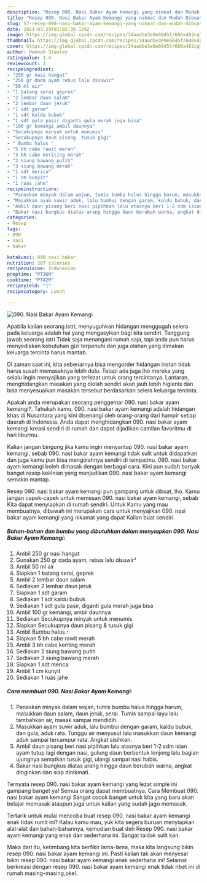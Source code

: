 ```yaml
---
description: "Resep 090. Nasi Bakar Ayam Kemangi yang nikmat dan Mudah Dibuat"
title: "Resep 090. Nasi Bakar Ayam Kemangi yang nikmat dan Mudah Dibuat"
slug: 57-resep-090-nasi-bakar-ayam-kemangi-yang-nikmat-dan-mudah-dibuat
date: 2021-03-29T01:02:39.129Z
image: https://img-global.cpcdn.com/recipes/34aadbe3e9e6845f/680x482cq70/090-nasi-bakar-ayam-kemangi-foto-resep-utama.jpg
thumbnail: https://img-global.cpcdn.com/recipes/34aadbe3e9e6845f/680x482cq70/090-nasi-bakar-ayam-kemangi-foto-resep-utama.jpg
cover: https://img-global.cpcdn.com/recipes/34aadbe3e9e6845f/680x482cq70/090-nasi-bakar-ayam-kemangi-foto-resep-utama.jpg
author: Hannah Stanley
ratingvalue: 3.4
reviewcount: 3
recipeingredient:
- "250 gr nasi hangat"
- "250 gr dada ayam rebus lalu disuwir"
- "50 ml air"
- "1 batang serai geprek"
- "2 lembar daun salam"
- "2 lembar daun jeruk"
- "1 sdt garam"
- "1 sdt kaldu bubuk"
- "1 sdt gula pasir diganti gula merah juga bisa"
- "100 gr kemangi ambil daunnya"
- "Secukupnya minyak untuk menumis"
- "Secukupnya daun pisang  tusuk gigi"
- " Bumbu halus "
- "5 bh cabe rawit merah"
- "3 bh cabe keriting merah"
- "2 siung bawang putih"
- "3 siung bawang merah"
- "1 sdt merica"
- "1 cm kunyit"
- "1 ruas jahe"
recipeinstructions:
- "Panaskan minyak dalam wajan, tumis bumbu halus hingga harum, masukkan daun salam, daun jeruk, serai. Tumis sampai layu lalu tambahkan air, masak sampai mendidih."
- "Masukkan ayam suwir aduk, lalu bumbui dengan garam, kaldu bubuk, dan gula, aduk rata. Tunggu air menyusut lalu masukkan daun kemangi aduk sampai tercampur rata. Angkat sisihkan."
- "Ambil daun pisang beri nasi pipihkan lalu atasnya beri 1-2 sdm isian ayam tutup lagi dengan nasi, gulung daun berbentuk lonjong lalu bagian ujungnya sematkan tusuk gigi, ulangi sampai nasi habis."
- "Bakar nasi bungkus diatas arang hingga daun berubah warna, angkat dinginkan dan siap dinikmati."
categories:
- Resep
tags:
- 090
- nasi
- bakar

katakunci: 090 nasi bakar 
nutrition: 287 calories
recipecuisine: Indonesian
preptime: "PT36M"
cooktime: "PT42M"
recipeyield: "1"
recipecategory: Lunch

---
```



![090. Nasi Bakar Ayam Kemangi](https://img-global.cpcdn.com/recipes/34aadbe3e9e6845f/680x482cq70/090-nasi-bakar-ayam-kemangi-foto-resep-utama.jpg)

Apabila kalian seorang istri, menyuguhkan hidangan menggugah selera pada keluarga adalah hal yang mengasyikan bagi kita sendiri. Tanggung jawab seorang istri Tidak saja menangani rumah saja, tapi anda pun harus menyediakan kebutuhan gizi terpenuhi dan juga olahan yang dimakan keluarga tercinta harus mantab.

Di zaman  saat ini, kita sebenarnya bisa mengorder hidangan instan tidak harus susah memasaknya lebih dulu. Tetapi ada juga lho mereka yang selalu ingin menyajikan yang terlezat untuk orang tercintanya. Lantaran, menghidangkan masakan yang diolah sendiri akan jauh lebih higienis dan bisa menyesuaikan masakan tersebut berdasarkan selera keluarga tercinta. 



Apakah anda merupakan seorang penggemar 090. nasi bakar ayam kemangi?. Tahukah kamu, 090. nasi bakar ayam kemangi adalah hidangan khas di Nusantara yang kini disenangi oleh orang-orang dari hampir setiap daerah di Indonesia. Anda dapat menghidangkan 090. nasi bakar ayam kemangi kreasi sendiri di rumah dan dapat dijadikan camilan favoritmu di hari liburmu.

Kalian jangan bingung jika kamu ingin menyantap 090. nasi bakar ayam kemangi, sebab 090. nasi bakar ayam kemangi tidak sulit untuk didapatkan dan juga kamu pun bisa mengolahnya sendiri di tempatmu. 090. nasi bakar ayam kemangi boleh dimasak dengan berbagai cara. Kini pun sudah banyak banget resep kekinian yang menjadikan 090. nasi bakar ayam kemangi semakin mantap.

Resep 090. nasi bakar ayam kemangi pun gampang untuk dibuat, lho. Kamu jangan capek-capek untuk memesan 090. nasi bakar ayam kemangi, sebab Kita dapat menyiapkan di rumah sendiri. Untuk Kamu yang mau membuatnya, dibawah ini merupakan cara untuk menyajikan 090. nasi bakar ayam kemangi yang nikamat yang dapat Kalian buat sendiri.

<!--inarticleads1-->

##### Bahan-bahan dan bumbu yang dibutuhkan dalam menyiapkan 090. Nasi Bakar Ayam Kemangi:

1. Ambil 250 gr nasi hangat
1. Gunakan 250 gr dada ayam, rebus lalu disuwir²
1. Ambil 50 ml air
1. Siapkan 1 batang serai, geprek
1. Ambil 2 lembar daun salam
1. Sediakan 2 lembar daun jeruk
1. Siapkan 1 sdt garam
1. Sediakan 1 sdt kaldu bubuk
1. Sediakan 1 sdt gula pasir, diganti gula merah juga bisa
1. Ambil 100 gr kemangi, ambil daunnya
1. Sediakan Secukupnya minyak untuk menumis
1. Siapkan Secukupnya daun pisang &amp; tusuk gigi
1. Ambil  Bumbu halus :
1. Siapkan 5 bh cabe rawit merah
1. Ambil 3 bh cabe keriting merah
1. Sediakan 2 siung bawang putih
1. Sediakan 3 siung bawang merah
1. Siapkan 1 sdt merica
1. Ambil 1 cm kunyit
1. Sediakan 1 ruas jahe




<!--inarticleads2-->

##### Cara membuat 090. Nasi Bakar Ayam Kemangi:

1. Panaskan minyak dalam wajan, tumis bumbu halus hingga harum, masukkan daun salam, daun jeruk, serai. Tumis sampai layu lalu tambahkan air, masak sampai mendidih.
1. Masukkan ayam suwir aduk, lalu bumbui dengan garam, kaldu bubuk, dan gula, aduk rata. Tunggu air menyusut lalu masukkan daun kemangi aduk sampai tercampur rata. Angkat sisihkan.
1. Ambil daun pisang beri nasi pipihkan lalu atasnya beri 1-2 sdm isian ayam tutup lagi dengan nasi, gulung daun berbentuk lonjong lalu bagian ujungnya sematkan tusuk gigi, ulangi sampai nasi habis.
1. Bakar nasi bungkus diatas arang hingga daun berubah warna, angkat dinginkan dan siap dinikmati.




Ternyata resep 090. nasi bakar ayam kemangi yang lezat simple ini gampang banget ya! Semua orang dapat membuatnya. Cara Membuat 090. nasi bakar ayam kemangi Sangat cocok banget untuk kita yang baru akan belajar memasak ataupun juga untuk kalian yang sudah jago memasak.

Tertarik untuk mulai mencoba buat resep 090. nasi bakar ayam kemangi enak tidak rumit ini? Kalau kamu mau, yuk kita segera buruan menyiapkan alat-alat dan bahan-bahannya, kemudian buat deh Resep 090. nasi bakar ayam kemangi yang enak dan sederhana ini. Sangat taidak sulit kan. 

Maka dari itu, ketimbang kita berfikir lama-lama, maka kita langsung bikin resep 090. nasi bakar ayam kemangi ini. Pasti kalian tak akan menyesal bikin resep 090. nasi bakar ayam kemangi enak sederhana ini! Selamat berkreasi dengan resep 090. nasi bakar ayam kemangi enak tidak ribet ini di rumah masing-masing,oke!.

